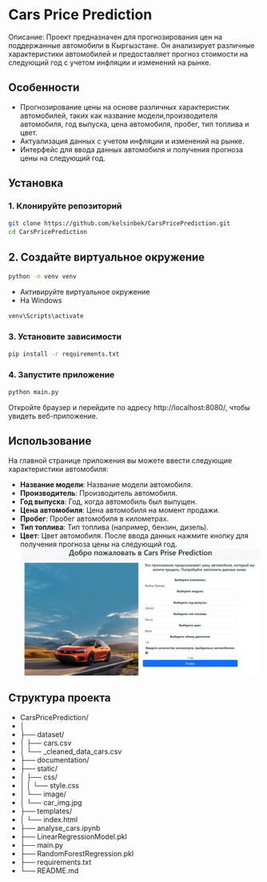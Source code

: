 # Cars Price Prediction

Описание: Проект предназначен для прогнозирования цен на поддержанные автомобили в Кыргызстане. Он анализирует различные характеристики автомобилей и предоставляет прогноз стоимости на следующий год с учетом инфляции и изменений на рынке.

## Особенности

- Прогнозирование цены на основе различных характеристик автомобилей, таких как название модели,производителя автомобиля, год выпуска, цена автомобиля, пробег, тип топлива и цвет.
- Актуализация данных с учетом инфляции и изменений на рынке.
- Интерфейс для ввода данных автомобиля и получения прогноза цены на следующий год.

## Установка

### 1. Клонируйте репозиторий

```bash
git clone https://github.com/kelsinbek/CarsPricePrediction.git
cd CarsPricePrediction
```

## 2. Создайте виртуальное окружение
```bash
python -n venv venv
```
  - Активируйте виртуальное окружение
  - На Windows
   ```bash
   venv\Scripts\activate
   ```

### 3. Установите зависимости
```bash
pip install -r requirements.txt
```

### 4. Запустите приложение
```bash
python main.py
```
Откройте браузер и перейдите по адресу http://localhost:8080/, чтобы увидеть веб-приложение.

## Использование
На главной странице приложения вы можете ввести следующие характеристики автомобиля:

- **Название модели**: Название модели автомобиля.
- **Производитель**: Производитель автомобиля.
- **Год выпуска**: Год, когда автомобиль был выпущен.
- **Цена автомобиля**: Цена автомобиля на момент продажи.
- **Пробег**: Пробег автомобиля в километрах.
- **Тип топлива**: Тип топлива (например, бензин, дизель).
- **Цвет**: Цвет автомобиля.
После ввода данных нажмите кнопку для получения прогноза цены на следующий год.
![Alt text](documentation/screen.png)
## Структура проекта
- CarsPricePrediction/
- │
- ├── dataset/
- │   ├── cars.csv
- │   └── _cleaned_data_cars.csv
- ├── documentation/
- ├── static/
- │   ├── css/
- │   │   └── style.css
- │   └── image/
- │       └── car_img.jpg
- ├── templates/
- │   └── index.html
- ├── analyse_cars.ipynb
- ├── LinearRegressionModel.pkl
- ├── main.py
- ├── RandomForestRegression.pkl
- ├── requirements.txt
- └── README.md
           


